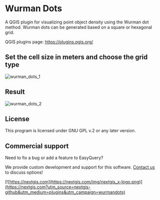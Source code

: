 # Wurman Dots

A QGIS plugin for visualizing point object density using the Wurman dot method. Wurman dots can be generated based on a square or hexagonal grid.

QGIS plugins page: https://plugins.qgis.org/

## Set the cell size in meters and choose the grid type

![wurman_dots_1](https://raw.githubusercontent.com/nextgis/qgis_wurman_dots/refs/heads/main/assets/wurman_dots_1.png)

## Result

![wurman_dots_2](https://raw.githubusercontent.com/nextgis/qgis_wurman_dots/refs/heads/main/assets/wurman_dots_2.png)

## License

This program is licensed under GNU GPL v.2 or any later version.

## Commercial support

Need to fix a bug or add a feature to EasyQuery?

We provide custom development and support for this software. [Contact us](https://nextgis.com/contact/?utm_source=nextgis-github&utm_medium=plugins&utm_campaign=wurmandots) to discuss options!

[![https://nextgis.com](https://nextgis.com/img/nextgis_x-logo.png)](https://nextgis.com?utm_source=nextgis-github&utm_medium=plugins&utm_campaign=wurmandots)
